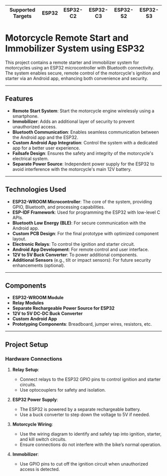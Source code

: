 | Supported Targets | ESP32 | ESP32-C2 | ESP32-C3 | ESP32-S2 | ESP32-S3 |
| ----------------- | ----- | -------- | -------- | -------- | -------- |

# Motorcycle Remote Start and Immobilizer System using ESP32

This project contains a remote starter and immobilizer system for motorcycles using an ESP32 microcontroller with Bluetooth connectivity. The system enables secure, remote control of the motorcycle's ignition and starter via an Android app, enhancing both convenience and security.

---

## Features

- **Remote Start System**: Start the motorcycle engine wirelessly using a smartphone.
- **Immobilizer**: Adds an additional layer of security to prevent unauthorized access.
- **Bluetooth Communication**: Enables seamless communication between the Android app and the ESP32.
- **Custom Android App Integration**: Control the system with a dedicated app for a better user experience.
- **Failsafe Design**: Ensures the safety and integrity of the motorcycle's electrical system.
- **Separate Power Source**: Independent power supply for the ESP32 to avoid interference with the motorcycle's main 12V battery.

---

## Technologies Used

- **ESP32-WROOM Microcontroller**: The core of the system, providing GPIO, Bluetooth, and processing capabilities.
- **ESP-IDF Framework**: Used for programming the ESP32 with low-level C APIs.
- **Bluetooth Low Energy (BLE)**: For secure communication with the Android app.
- **Custom PCB Design**: For the final prototype with optimized component layout.
- **Electronic Relays**: To control the ignition and starter circuit.
- **Android App Development**: For remote control and user interface.
- **12V to 5V Buck Converter**: To power additional components.
- **Additional Sensors** (e.g., tilt or impact sensors): For future security enhancements (optional).

---

## Components

- **ESP32-WROOM Module**
- **Relay Modules**
- **Separate Rechargeable Power Source for ESP32**
- **12V to 5V DC-DC Buck Converter**
- **Custom Android App**
- **Prototyping Components**: Breadboard, jumper wires, resistors, etc.

---

## Project Setup

### Hardware Connections

1. **Relay Setup**:
   - Connect relays to the ESP32 GPIO pins to control ignition and starter circuits.
   - Use optocouplers for safety and isolation.

2. **ESP32 Power Supply**:
   - The ESP32 is powered by a separate rechargeable battery.
   - Use a buck converter to step down the voltage to 5V if needed.

3. **Motorcycle Wiring**:
   - Use the wiring diagram to identify and safely tap into ignition, starter, and kill switch circuits.
   - Ensure connections do not interfere with the bike’s normal operation.

4. **Immobilizer**:
   - Use GPIO pins to cut off the ignition circuit when unauthorized access is detected.
